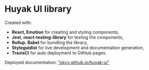 # Huyak UI library

Created with:

- **React, Emotion** for creating and styling components,
- **Jest**, **react-testing-library** for testing the components,
- **Rollup**, **Babel** for bundling the library,
- **Styleguidist** for live development and documentation generation,
- **TravisCI** for auto deployment to GitHub pages.

Deployed documentation: ["okvv.github.io/huyak-ui"](https://okvv.github.io/huyak-ui/)
